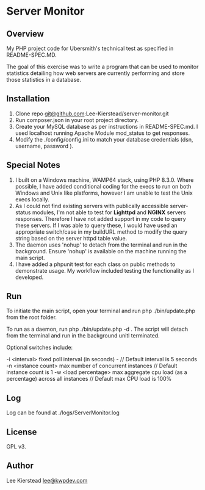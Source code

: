 # Server Monitor

## Overview

My PHP project code for Ubersmith's technical test as specified in README-SPEC.MD.

The goal of this exercise was to write a program that can be used to monitor statistics detailing how web servers are currently performing and store those statistics in a database.

## Installation

1. Clone repo git@github.com:Lee-Kierstead/server-monitor.git
2. Run composer.json in your root project directory.
3. Create your MySQL database as per instructions in README-SPEC.md. I used localhost running Apache Module mod_status to get responses.
4. Modify the ./config/config.ini to match your database credentials (dsn, username, password ).

## Special Notes

1. I built on a Windows machine, WAMP64 stack, using PHP 8.3.0. Where possible, I have added conditional coding for the execs to run on both Windows and Unix like platforms, however I am unable to test the Unix execs locally.
2. As I could not find existing servers with publically accessible server-status modules, I'm not able to test for **Lighttpd** and **NGINX** servers responses. Therefore I have not added support in my code to query these servers. If I was able to query these, I would have used an appropriate switch/case in my buildURL method to modify the query string based on the server httpd table value.
3. The daemon uses 'nohup' to detach from the terminal and run in the background. Ensure 'nohup' is available on the machine running the main script.
4. I have added a phpunit test for each class on public methods to demonstrate usage. My workflow included testing the functionality as I developed.

## Run

To initiate the main script, open your terminal and run php ./bin/update.php from the root folder.

To run as a daemon, run php ./bin/update.php -d . The script will detach from the terminal and run in the background unitl terminated.

Optional switches include:

-i \<interval> fixed poll interval (in seconds) - // Default interval is 5 seconds
-n \<instance count> max number of concurrent instances // Default instance count is 1
-w \<load percentage> max aggregate cpu load (as a percentage) across all instances // Default max CPU load is 100%

## Log

Log can be found at ./logs/ServerMonitor.log

## License

GPL v3.

## Author

Lee Kierstead
lee@kwpdev.com
